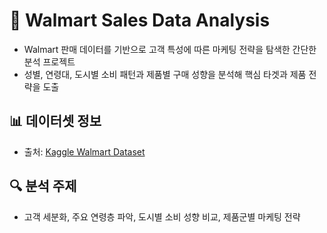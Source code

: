 # 🛒 Walmart Sales Data Analysis
- Walmart 판매 데이터를 기반으로 고객 특성에 따른 마케팅 전략을 탐색한 간단한 분석 프로젝트
- 성별, 연령대, 도시별 소비 패턴과 제품별 구매 성향을 분석해 핵심 타겟과 제품 전략을 도출

## 📊 데이터셋 정보
- 출처: [Kaggle Walmart Dataset](https://www.kaggle.com/datasets/devarajv88/walmart-sales-dataset)

## 🔍 분석 주제
- 고객 세분화, 주요 연령층 파악, 도시별 소비 성향 비교, 제품군별 마케팅 전략
